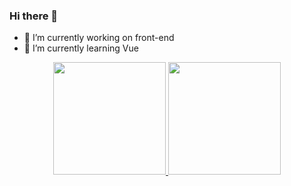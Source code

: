 ### Hi there 👋
 
- 🔭 I’m currently working on front-end
- 🌱 I’m currently learning Vue

<div align="center">
  <a href="https://github.com/mauriciovalentim">
  <img height="180em" src="https://github-readme-stats.vercel.app/api?username=mauriciovalentim&show_icons=true&theme=dark&include_all_commits=true&count_private=true"/>
  <img height="180em" src="https://github-readme-stats.vercel.app/api/top-langs/?username=mauriciovalentim&layout=compact&langs_count=7&theme=dark"/>
</div>
